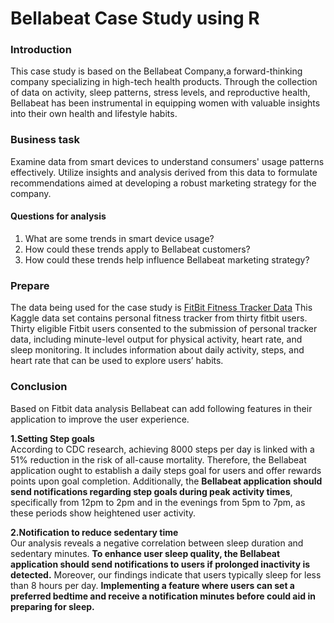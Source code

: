 # Bellabeat Case Study using R

### **Introduction**
This case study is based on the Bellabeat Company,a forward-thinking company specializing in high-tech health products. Through the collection of data on activity, sleep patterns, stress levels, and reproductive health, Bellabeat has been instrumental in equipping women with valuable insights into their own health and lifestyle habits.

### **Business task**

Examine data from smart devices to understand consumers' usage patterns effectively. Utilize insights and analysis derived from this data to formulate recommendations aimed at developing a robust marketing strategy for the company.



#### **Questions for analysis**
1. What are some trends in smart device usage?
2. How could these trends apply to Bellabeat customers?
3. How could these trends help influence Bellabeat marketing strategy?

### **Prepare**
The data being used for the case study is [FitBit Fitness Tracker Data](https://www.kaggle.com/datasets/arashnic/fitbit) This Kaggle data set
contains personal fitness tracker from thirty fitbit users. Thirty eligible Fitbit users consented to the submission of personal tracker data, including minute-level output for physical activity, heart rate, and sleep monitoring. It includes information about daily activity, steps, and heart rate that can be used to explore users’ habits.


### **Conclusion**

Based on Fitbit data analysis Bellabeat can add following features in their application to improve the user experience.

**1.Setting Step goals**  
According to CDC research, achieving 8000 steps per day is linked with a 51% reduction in the risk of all-cause mortality. Therefore, the Bellabeat application ought to establish a daily steps goal for users and offer rewards points upon goal completion. Additionally, the **Bellabeat application should send notifications regarding step goals during peak activity times**, specifically from 12pm to 2pm and in the evenings from 5pm to 7pm, as these periods show heightened user activity.


**2.Notification to reduce sedentary time**  
Our analysis reveals a negative correlation between sleep duration and sedentary minutes. **To enhance user sleep quality, the Bellabeat application should send notifications to users if prolonged inactivity is detected.**
Moreover, our findings indicate that users typically sleep for less than 8 hours per day. **Implementing a feature where users can set a preferred bedtime and receive a notification minutes before could aid in preparing for sleep.**
